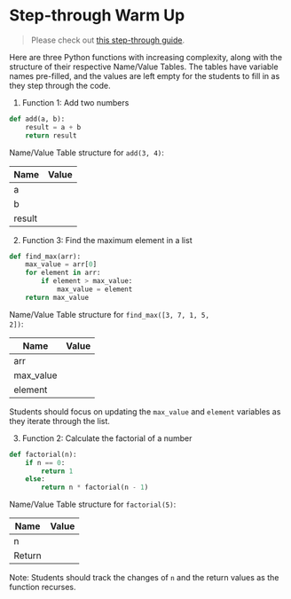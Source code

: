 # Step-through Warm Up

> Please check out [this step-through guide](https://docs.google.com/document/d/1615aiD8QtIsuCSR9zkAM7rGcP0vIzLsPQOgx-Wj_zCw/edit?usp=sharing).

Here are three Python functions with increasing complexity, along with the structure of their respective Name/Value Tables. The tables have variable names pre-filled, and the values are left empty for the students to fill in as they step through the code.

1. Function 1: Add two numbers

```python
def add(a, b):
    result = a + b
    return result
```

Name/Value Table structure for <code>add(3, 4)</code>:

| Name   | Value |
|--------|-------|
| a      |       |
| b      |       |
| result |       |

2. Function 3: Find the maximum element in a list

```python
def find_max(arr):
    max_value = arr[0]
    for element in arr:
        if element > max_value:
            max_value = element
    return max_value
```

Name/Value Table structure for <code>find_max([3, 7, 1, 5, 2])</code>:

| Name      | Value |
|-----------|-------|
| arr       |       |
| max_value |       |
| element   |       |

Students should focus on updating the <code>max_value</code> and <code>element</code> variables as they iterate through the list.

3. Function 2: Calculate the factorial of a number

```python
def factorial(n):
    if n == 0:
        return 1
    else:
        return n * factorial(n - 1)
```

Name/Value Table structure for <code>factorial(5)</code>:

| Name   | Value |
|--------|-------|
| n      |       |
| Return |       |

Note: Students should track the changes of <code>n</code> and the return values as the function recurses.
